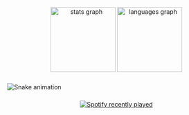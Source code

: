 <div align="center">
  <img src="https://github-readme-stats.vercel.app/api?username=abhijithabhiakl&hide_title=false&hide_rank=false&show_icons=true&include_all_commits=true&count_private=true&disable_animations=false&theme=dracula&locale=en&hide_border=false&order=1" height="150" alt="stats graph"  />
  <img src="https://github-readme-stats.vercel.app/api/top-langs?username=abhijithabhiakl&locale=en&hide_title=false&layout=compact&card_width=320&langs_count=5&theme=dracula&hide_border=false&order=2" height="150" alt="languages graph"  />
</div>

###

<img src="https://raw.githubusercontent.com/abhijithabhiakl/abhijithabhiakl/output/snake.svg" alt="Snake animation" />

###

<div align="center">
  <a href="https://open.spotify.com/user/31vgiv2i2uz6ozn45mnhxjfod6em">
    <img src="https://spotify-recently-played-readme.vercel.app/api?user=31vgiv2i2uz6ozn45mnhxjfod6em&count=5" alt="Spotify recently played"  />
  </a>
</div>

###

<!---
abhijithabhiakl/abhijithabhiakl is a ✨ special ✨ repository because its `README.md` (this file) appears on your GitHub profile.
You can click the Preview link to take a look at your changes.
--->
